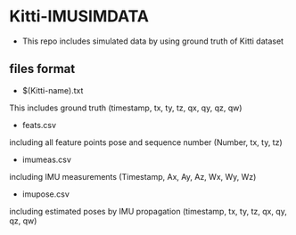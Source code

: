 # Kitti-IMUSIMDATA

+ This repo includes simulated data by using ground truth of Kitti dataset

## files format

- $(Kitti-name).txt

This includes ground truth  (timestamp, tx, ty, tz, qx, qy, qz, qw)

- feats.csv

including all feature points pose and sequence number  (Number, tx, ty, tz)

- imumeas.csv

including IMU measurements  (Timestamp, Ax, Ay, Az, Wx, Wy, Wz)

- imupose.csv

including estimated poses by IMU propagation  (timestamp, tx, ty, tz, qx, qy, qz, qw)
